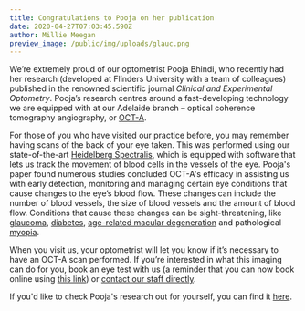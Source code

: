 ```yaml
---
title: Congratulations to Pooja on her publication
date: 2020-04-27T07:03:45.590Z
author: Millie Meegan
preview_image: /public/img/uploads/glauc.png
---
```

We’re extremely proud of our optometrist Pooja Bhindi, who recently had her research (developed at Flinders University with a team of colleagues) published in the renowned scientific journal <i>Clinical and Experimental Optometry</i>. Pooja’s research centres around a fast-developing technology we are equipped with at our Adelaide branch – optical coherence tomography angiography, or [OCT-A](https://www.innovativeeyecare.com.au/what-we-do/optical-coherance-tomography-angiography-oct-a).

For those of you who have visited our practice before, you may remember having scans of the back of your eye taken. This was performed using our state-of-the-art [Heidelberg Spectralis](https://www.innovativeeyecare.com.au/what-we-do/oct), which is equipped with software that lets us track the movement of blood cells in the vessels of the eye. Pooja's paper found numerous studies concluded OCT-A's efficacy in assisting us with early detection, monitoring and managing certain eye conditions that cause changes to the eye’s blood flow. These changes can include the number of blood vessels, the size of blood vessels and the amount of blood flow. Conditions that cause these changes can be sight-threatening, like [glaucoma](https://www.innovativeeyecare.com.au/what-we-do/glaucoma), [diabetes](https://www.innovativeeyecare.com.au/what-we-do/diabetes-and-the-eye), [age-related macular degeneration](https://www.innovativeeyecare.com.au/what-we-do/macular-degeneration) and pathological [myopia](https://www.innovativeeyecare.com.au/what-we-do/myopia).

When you visit us, your optometrist will let you know if it’s necessary to have an OCT-A scan performed. If you’re interested in what this imaging can do for you, book an eye test with us (a reminder that you can now book online using [this link](https://www.innovativeeyecare.com.au/contact)) or [contact our staff directly](https://www.innovativeeyecare.com.au/contact).

If you'd like to check Pooja's research out for yourself, you can find it [here](https://www.ncbi.nlm.nih.gov/pubmed/32285493).